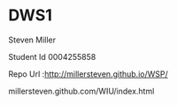 DWS1
====

Steven Miller

Student Id 0004255858

Repo Url :http://millersteven.github.io/WSP/

millersteven.github.com/WIU/index.html
